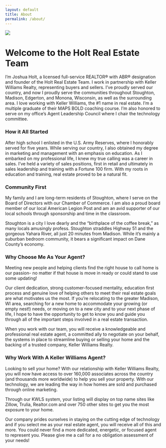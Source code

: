 ```yaml
---
layout: default
title: About
permalink: /about/
---
```



<img src="/img/teamphoto.png" class="three-quarter-image">

# Welcome to the Holt Real Estate Team

I’m Joshua Holt, a licensed full-service REALTOR&reg; with ABR&reg; designation and founder of the Holt Real Estate Team. I work in partnership with Keller Williams Realty, representing buyers and sellers. I’ve proudly served our country, and now I proudly serve the communities throughout Stoughton, Madison, Edgerton, and Monona, Wisconsin, as well as the surrounding area. I love working with Keller Williams, the \#1 name in real estate. I’m a multiple graduate of their MAPS BOLD coaching course. I’m also honored to serve on my office’s Agent Leadership Council where I chair the technology committee.

### How it All Started

After high school I enlisted in the U.S. Army Reserves, where I honorably served for five years. While serving our country, I also obtained my degree in marketing and management with an emphasis on education. As I embarked on my professional life, I knew my true calling was a career in sales. I’ve held a variety of sales positions, first in retail and ultimately in sales leadership and training with a Fortune 100 firm. With my roots in education and training, real estate proved to be a natural fit.

### Community First

My family and I are long-term residents of Stoughton, where I serve on the Board of Directors with our Chamber of Commerce. I am also a proud board member of our local American Legion Post and am an avid supporter of our local schools through sponsorship and time in the classroom.

Stoughton is a city I love dearly and the “birthplace of the coffee break,” as many locals amusingly profess. Stoughton straddles Highway 51 and the gorgeous Yahara River, all just 20 minutes from Madison. While it’s mainly a suburban bedroom community, it bears a significant impact on Dane County’s economy.

### Why Choose Me As Your Agent?

Meeting new people and helping clients find the right house to call home is our passion- no matter if that house is move in ready or could stand to use some updating\!

Our client dedication, strong customer-focused mentality, education first process and genuine love of helping others to meet their real estate goals are what motivates us the most. If you’re relocating to the greater Madison, WI area, searching for a new home to accommodate your growing (or empty nest\!) needs, or moving on to a new city and to your next phase of life, I hope to have the opportunity to get to know you and guide you through all of the important steps involved in a real estate transaction.

When you work with our team, you will receive a knowledgeable and professional real estate agent, a committed ally to negotiate on your behalf, the systems in place to streamline buying or selling your home and the backing of a trusted company, Keller Williams Realty.

### Why Work With A Keller Williams Agent?

Looking to sell your home? With our relationship with Keller Williams Realty, you will now have access to over 160,000 associates across the country (and thousands more worldwide) to help you sell your property. With our technology, we are leading the way in how homes are sold and purchased through online marketing.

Through our KWLS system, your listing will display on top name sites like Zillow, Trulia, Realtor.com and over 750 other sites to get you the most exposure to your home.

Our company prides ourselves in staying on the cutting edge of technology and if you select me as your real estate agent, you will receive all of this and more. You could never find a more dedicated, energetic, or focused agent to represent you. Please give me a call for a no obligation assessment of your needs\!

&nbsp;
